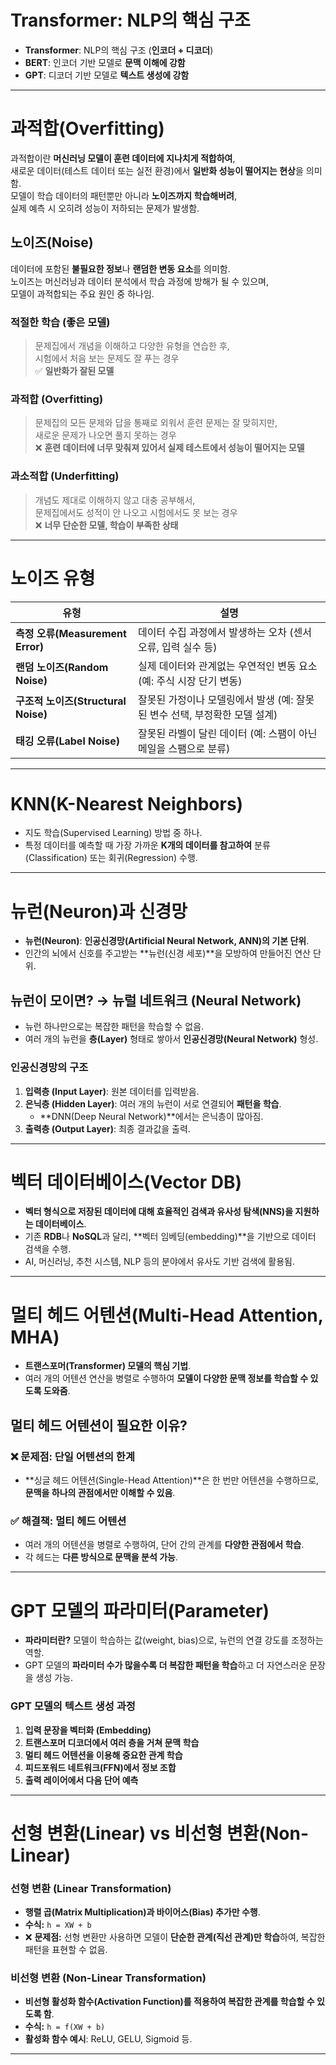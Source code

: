 # **Transformer: NLP의 핵심 구조**
- **Transformer**: NLP의 핵심 구조 (**인코더 + 디코더**)
- **BERT**: 인코더 기반 모델로 **문맥 이해에 강함**
- **GPT**: 디코더 기반 모델로 **텍스트 생성에 강함**

---

# **과적합(Overfitting)**
과적합이란 **머신러닝 모델이 훈련 데이터에 지나치게 적합하여**,  
새로운 데이터(테스트 데이터 또는 실전 환경)에서 **일반화 성능이 떨어지는 현상**을 의미함.  
모델이 학습 데이터의 패턴뿐만 아니라 **노이즈까지 학습해버려**,  
실제 예측 시 오히려 성능이 저하되는 문제가 발생함.

## **노이즈(Noise)**
데이터에 포함된 **불필요한 정보**나 **랜덤한 변동 요소**를 의미함.  
노이즈는 머신러닝과 데이터 분석에서 학습 과정에 방해가 될 수 있으며,  
모델이 과적합되는 주요 원인 중 하나임.

### **적절한 학습 (좋은 모델)**
> 문제집에서 개념을 이해하고 다양한 유형을 연습한 후,  
> 시험에서 처음 보는 문제도 잘 푸는 경우  
✅ **일반화가 잘된 모델**

### **과적합 (Overfitting)**
> 문제집의 모든 문제와 답을 통째로 외워서 훈련 문제는 잘 맞히지만,  
> 새로운 문제가 나오면 풀지 못하는 경우  
❌ **훈련 데이터에 너무 맞춰져 있어서 실제 테스트에서 성능이 떨어지는 모델**

### **과소적합 (Underfitting)**
> 개념도 제대로 이해하지 않고 대충 공부해서,  
> 문제집에서도 성적이 안 나오고 시험에서도 못 보는 경우  
❌ **너무 단순한 모델, 학습이 부족한 상태**

---

# **노이즈 유형**
| 유형                | 설명 |
|--------------------|-----------------------------------------------------------|
| **측정 오류(Measurement Error)** | 데이터 수집 과정에서 발생하는 오차 (센서 오류, 입력 실수 등) |
| **랜덤 노이즈(Random Noise)** | 실제 데이터와 관계없는 우연적인 변동 요소 (예: 주식 시장 단기 변동) |
| **구조적 노이즈(Structural Noise)** | 잘못된 가정이나 모델링에서 발생 (예: 잘못된 변수 선택, 부정확한 모델 설계) |
| **태깅 오류(Label Noise)** | 잘못된 라벨이 달린 데이터 (예: 스팸이 아닌 메일을 스팸으로 분류) |

---

# **KNN(K-Nearest Neighbors)**
- 지도 학습(Supervised Learning) 방법 중 하나.
- 특정 데이터를 예측할 때 가장 가까운 **K개의 데이터를 참고하여** 분류(Classification) 또는 회귀(Regression) 수행.

---

# **뉴런(Neuron)과 신경망**
- **뉴런(Neuron)**: **인공신경망(Artificial Neural Network, ANN)의 기본 단위**.
- 인간의 뇌에서 신호를 주고받는 **뉴런(신경 세포)**을 모방하여 만들어진 연산 단위.

## **뉴런이 모이면? → 뉴럴 네트워크 (Neural Network)**
- 뉴런 하나만으로는 복잡한 패턴을 학습할 수 없음.
- 여러 개의 뉴런을 **층(Layer)** 형태로 쌓아서 **인공신경망(Neural Network)** 형성.

### **인공신경망의 구조**
1. **입력층 (Input Layer)**: 원본 데이터를 입력받음.
2. **은닉층 (Hidden Layer)**: 여러 개의 뉴런이 서로 연결되어 **패턴을 학습**.
   - **DNN(Deep Neural Network)**에서는 은닉층이 많아짐.
3. **출력층 (Output Layer)**: 최종 결과값을 출력.

---

# **벡터 데이터베이스(Vector DB)**
- **벡터 형식으로 저장된 데이터에 대해 효율적인 검색과 유사성 탐색(NNS)을 지원하는 데이터베이스**.
- 기존 **RDB**나 **NoSQL**과 달리, **벡터 임베딩(embedding)**을 기반으로 데이터 검색을 수행.
- AI, 머신러닝, 추천 시스템, NLP 등의 분야에서 유사도 기반 검색에 활용됨.

---

# **멀티 헤드 어텐션(Multi-Head Attention, MHA)**
- **트랜스포머(Transformer) 모델의 핵심 기법**.
- 여러 개의 어텐션 연산을 병렬로 수행하여 **모델이 다양한 문맥 정보를 학습할 수 있도록 도와줌**.

## **멀티 헤드 어텐션이 필요한 이유?**
### ❌ **문제점: 단일 어텐션의 한계**
- **싱글 헤드 어텐션(Single-Head Attention)**은 한 번만 어텐션을 수행하므로,  
  **문맥을 하나의 관점에서만 이해할 수 있음**.

### ✅ **해결책: 멀티 헤드 어텐션**
- 여러 개의 어텐션을 병렬로 수행하여, 단어 간의 관계를 **다양한 관점에서 학습**.
- 각 헤드는 **다른 방식으로 문맥을 분석 가능**.

---

# **GPT 모델의 파라미터(Parameter)**
- **파라미터란?** 모델이 학습하는 값(weight, bias)으로, 뉴런의 연결 강도를 조정하는 역할.
- GPT 모델의 **파라미터 수가 많을수록 더 복잡한 패턴을 학습**하고 더 자연스러운 문장을 생성 가능.

### **GPT 모델의 텍스트 생성 과정**
1. **입력 문장을 벡터화 (Embedding)**
2. **트랜스포머 디코더에서 여러 층을 거쳐 문맥 학습**
3. **멀티 헤드 어텐션을 이용해 중요한 관계 학습**
4. **피드포워드 네트워크(FFN)에서 정보 조합**
5. **출력 레이어에서 다음 단어 예측**

---

# **선형 변환(Linear) vs 비선형 변환(Non-Linear)**
### **선형 변환 (Linear Transformation)**
- **행렬 곱(Matrix Multiplication)과 바이어스(Bias) 추가만 수행**.
- **수식:** `h = XW + b`
- ❌ **문제점:** 선형 변환만 사용하면 모델이 **단순한 관계(직선 관계)만 학습**하여, 복잡한 패턴을 표현할 수 없음.

### **비선형 변환 (Non-Linear Transformation)**
- **비선형 활성화 함수(Activation Function)를 적용하여 복잡한 관계를 학습할 수 있도록 함**.
- **수식:** `h = f(XW + b)`
- **활성화 함수 예시**: ReLU, GELU, Sigmoid 등.

---